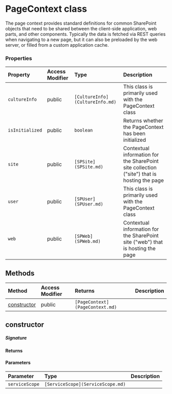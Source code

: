 # PageContext class

The page context provides standard definitions for common SharePoint objects 
that need to be shared between the client-side application, web parts, and other 
components. Typically the data is fetched via REST queries when navigating to a 
new page, but it can also be preloaded by the web server, or filled from a custom 
application cache.


### Properties

| Property	   | Access Modifier | Type	| Description|
|:-------------|:----|:-------|:-----------|
|`cultureInfo`     | public | `[CultureInfo](CultureInfo.md)` | This class is primarily used with the PageContext class |
|`isInitialized`     | public | `boolean` | Returns whether the PageContext has been initialized |
|`site`     | public | `[SPSite](SPSite.md)` | Contextual information for the SharePoint site collection ("site") that is hosting the page |
|`user`     | public | `[SPUser](SPUser.md)` | This class is primarily used with the PageContext class |
|`web`     | public | `[SPWeb](SPWeb.md)` | Contextual information for the SharePoint site ("web") that is hosting the page |




## Methods

| Method	   | Access Modifier | Returns	| Description|
|:-------------|:----|:-------|:-----------|
|[constructor](#constructor)     | public | `[PageContext](PageContext.md)` |  |




## constructor



##### Signature

#### Returns

#### Parameters


| Parameter	   | Type    | Description |
|:-------------|:---------------|:------------|
| `serviceScope`    | `[ServiceScope](ServiceScope.md)` |  |

